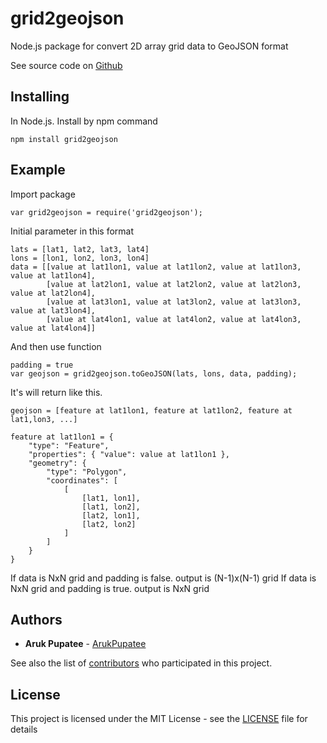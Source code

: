 # grid2geojson
Node.js package for convert 2D array grid data to GeoJSON format

See source code on [Github](https://github.com/arukpupatee/grid2geojson)

## Installing

In Node.js. Install by npm command

```
npm install grid2geojson
```

## Example

Import package

```
var grid2geojson = require('grid2geojson');
```

Initial parameter in this format

```
lats = [lat1, lat2, lat3, lat4]
lons = [lon1, lon2, lon3, lon4]
data = [[value at lat1lon1, value at lat1lon2, value at lat1lon3, value at lat1lon4],
        [value at lat2lon1, value at lat2lon2, value at lat2lon3, value at lat2lon4],
        [value at lat3lon1, value at lat3lon2, value at lat3lon3, value at lat3lon4],
        [value at lat4lon1, value at lat4lon2, value at lat4lon3, value at lat4lon4]]
```


And then use function

```
padding = true
var geojson = grid2geojson.toGeoJSON(lats, lons, data, padding);
```

It's will return like this.

```
geojson = [feature at lat1lon1, feature at lat1lon2, feature at lat1,lon3, ...]

feature at lat1lon1 = {
    "type": "Feature",
    "properties": { "value": value at lat1lon1 },
    "geometry": {
        "type": "Polygon",
        "coordinates": [
            [
                [lat1, lon1],
                [lat1, lon2],
                [lat2, lon1],
                [lat2, lon2]
            ]
        ]
    }
}
```

If data is NxN grid and padding is false. output is (N-1)x(N-1) grid
If data is NxN grid and padding is true. output is NxN grid

## Authors

* **Aruk Pupatee** - [ArukPupatee](https://github.com/arukpupatee)

See also the list of [contributors](https://github.com/arukpupatee/grid2geojson/contributors) who participated in this project.

## License

This project is licensed under the MIT License - see the [LICENSE](LICENSE) file for details